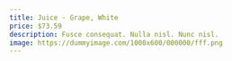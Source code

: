```yaml
---
title: Juice - Grape, White
price: $73.59
description: Fusce consequat. Nulla nisl. Nunc nisl.
image: https://dummyimage.com/1000x600/000000/fff.png
---
```

